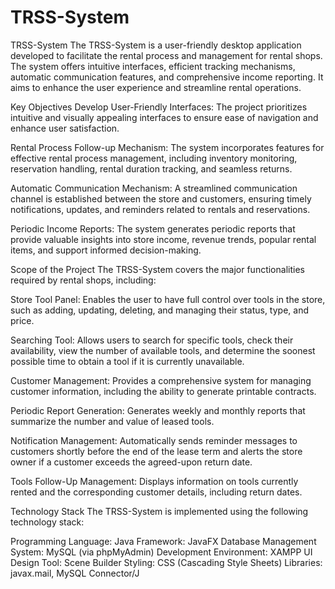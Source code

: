 # TRSS-System
TRSS-System
The TRSS-System is a user-friendly desktop application developed to facilitate the rental process and management for rental shops. The system offers intuitive interfaces, efficient tracking mechanisms, automatic communication features, and comprehensive income reporting. It aims to enhance the user experience and streamline rental operations.

Key Objectives
Develop User-Friendly Interfaces: The project prioritizes intuitive and visually appealing interfaces to ensure ease of navigation and enhance user satisfaction.

Rental Process Follow-up Mechanism: The system incorporates features for effective rental process management, including inventory monitoring, reservation handling, rental duration tracking, and seamless returns.

Automatic Communication Mechanism: A streamlined communication channel is established between the store and customers, ensuring timely notifications, updates, and reminders related to rentals and reservations.

Periodic Income Reports: The system generates periodic reports that provide valuable insights into store income, revenue trends, popular rental items, and support informed decision-making.

Scope of the Project
The TRSS-System covers the major functionalities required by rental shops, including:

Store Tool Panel: Enables the user to have full control over tools in the store, such as adding, updating, deleting, and managing their status, type, and price.

Searching Tool: Allows users to search for specific tools, check their availability, view the number of available tools, and determine the soonest possible time to obtain a tool if it is currently unavailable.

Customer Management: Provides a comprehensive system for managing customer information, including the ability to generate printable contracts.

Periodic Report Generation: Generates weekly and monthly reports that summarize the number and value of leased tools.

Notification Management: Automatically sends reminder messages to customers shortly before the end of the lease term and alerts the store owner if a customer exceeds the agreed-upon return date.

Tools Follow-Up Management: Displays information on tools currently rented and the corresponding customer details, including return dates.

Technology Stack
The TRSS-System is implemented using the following technology stack:

Programming Language: Java
Framework: JavaFX
Database Management System: MySQL (via phpMyAdmin)
Development Environment: XAMPP
UI Design Tool: Scene Builder
Styling: CSS (Cascading Style Sheets)
Libraries: javax.mail, MySQL Connector/J
